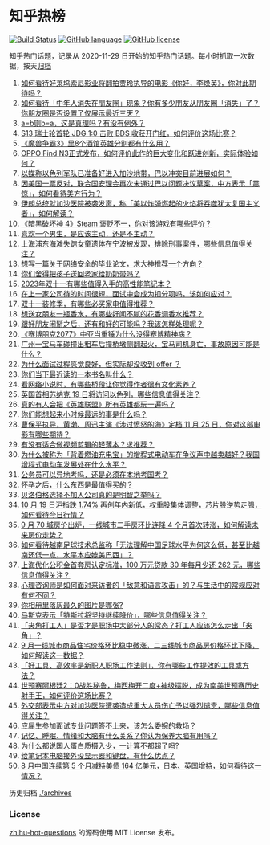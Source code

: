 # 知乎热榜
[![Build Status](https://github.com/ToWeLong/zhihu-hot-questions/workflows/CI/badge.svg)](https://github.com/ToWeLong/zhihu-hot-questions/actions)
[![GitHub language](https://img.shields.io/badge/language-golang-orange.svg)](https://golang.org/)
[![GitHub license](https://img.shields.io/github/license/ToWeLong/zhihu-hot-questions)](https://github.com/ToWeLong/zhihu-hot-questions/blob/main/LICENSE)

知乎热门话题，记录从 2020-11-29 日开始的知乎热门话题。每小时抓取一次数据，按天[归档](./archives)

<!-- BEGIN -->

1. [如何看待好莱坞索尼影业将翻拍贾玲执导的电影《你好，李焕英》，你对此期待吗？](https://www.zhihu.com/question/626801422)
1. [如何看待「中年人消失在朋友圈」现象？你有多少朋友从朋友圈「消失」了？你朋友圈是否设置了仅展示最近三天？](https://www.zhihu.com/question/626821550)
1. [a=b则b=a，这是真理吗？有没有例外？](https://www.zhihu.com/question/348614630)
1. [S13 瑞士轮首轮 JDG 1:0 击败 BDS 收获开门红，如何评价这场比赛？](https://www.zhihu.com/question/626837988)
1. [《魔兽争霸3》里8个酒馆英雄分别都有什么用？](https://www.zhihu.com/question/625745260)
1. [OPPO Find N3正式发布，如何评价此作的巨大变化和跃进创新，实际体验如何？](https://www.zhihu.com/question/626675911)
1. [以媒称以色列军队已准备好进入加沙地带，巴以冲突目前进展如何？](https://www.zhihu.com/question/626820520)
1. [因美国一票反对，联合国安理会再次未通过巴以问题决议草案，中方表示「震惊」，如何看待美方行为？](https://www.zhihu.com/question/626784641)
1. [伊朗总统就加沙医院被袭发声，称「美以炸弹燃起的火焰将吞噬犹太复国主义者」，如何解读？](https://www.zhihu.com/question/626616721)
1. [《暗黑破坏神 4》Steam 褒贬不一，你对该游戏有哪些评价？](https://www.zhihu.com/question/626616040)
1. [喜欢一个男生，是应该主动，还是不主动？](https://www.zhihu.com/question/624355499)
1. [上海浦东海滩失踪女童遗体在宁波被发现，排除刑事案件，哪些信息值得关注？](https://www.zhihu.com/question/626817339)
1. [想写一篇关于网络安全的毕业论文，求大神推荐一个方向？](https://www.zhihu.com/question/61178089)
1. [你们舍得把孩子送回老家给奶奶带吗？](https://www.zhihu.com/question/625006037)
1. [2023年双十一有哪些值得入手的高性能笔记本？](https://www.zhihu.com/question/626655753)
1. [在上一家公司待的时间很短，面试中会成为扣分项吗，该如何应对？](https://www.zhihu.com/question/622555946)
1. [双十一装修季，有哪些必买家电值得推荐？](https://www.zhihu.com/question/626349733)
1. [想送女朋友一瓶香水，有哪些好闻不腻的花香调香水推荐？](https://www.zhihu.com/question/622957512)
1. [跟好朋友闹掰之后，还有和好的可能吗？我该怎样处理呢？](https://www.zhihu.com/question/625883477)
1. [《赛博朋克2077》中亚当重锤为什么没得赛博精神病？](https://www.zhihu.com/question/437130110)
1. [广州一宝马车碰撞出租车后撞桥墩侧翻起火，宝马司机身亡，事故原因可能是什么？](https://www.zhihu.com/question/626787978)
1. [为什么面试过程感觉良好，但实际却没收到 offer ？](https://www.zhihu.com/question/622557986)
1. [你们当下最近读的一本书名叫什么？](https://www.zhihu.com/question/622528137)
1. [看网络小说时，有哪些桥段让你觉得作者很有文化素养？](https://www.zhihu.com/question/276052798)
1. [英国首相苏纳克 19 日将访问以色列，哪些信息值得关注？](https://www.zhihu.com/question/626793210)
1. [真的有人会把《英雄联盟》所有英雄都玩一遍吗？](https://www.zhihu.com/question/626476764)
1. [你们能想起来小时候最远的事是什么吗？](https://www.zhihu.com/question/571251315)
1. [曹保平执导，黄渤、周迅主演《涉过愤怒的海》定档 11 月 25 日，你对这部电影有哪些期待？](https://www.zhihu.com/question/626796719)
1. [有没有适合做视频剪辑的轻薄本？求推荐？](https://www.zhihu.com/question/622943411)
1. [为什么被称为「背着燃油充电宝」的增程式电动车在争议声中越卖越好？我国增程式电动车发展处在什么水平？](https://www.zhihu.com/question/626797416)
1. [公务员可以异地考吗，还是必须在本地考国考？](https://www.zhihu.com/question/328274703)
1. [怀孕之后，什么东西是最值得买的？](https://www.zhihu.com/question/574497075)
1. [贝洛伯格选择不加入公司真的是明智之举吗？](https://www.zhihu.com/question/626658843)
1. [10 月 19 日沪指跌 1.74% 再创年内新低，权重股集体调整，芯片股逆势走强，如何看待今日行情？](https://www.zhihu.com/question/626792446)
1. [9 月 70 城房价出炉，一线城市二手房环比连降 4 个月首次转涨，如何解读未来房价走势？](https://www.zhihu.com/question/626794659)
1. [如何看待越南足球技术总监称「无法理解中国足球水平为何这么低，甚至比越南还低一点，水平本应媲美巴西」？](https://www.zhihu.com/question/626496133)
1. [上海优化公积金首套房认定标准，100 万元贷款 30 年每月少还 262 元，哪些信息值得关注？](https://www.zhihu.com/question/626709921)
1. [心理咨询师是如何面对来访者的「敌意和语言攻击」的？与生活中的常规应对有何不同？](https://www.zhihu.com/question/626238097)
1. [你相册里落灰最久的图片是哪张?](https://www.zhihu.com/question/611865648)
1. [马斯克表示「特斯拉将坚持继续降价」，哪些信息值得关注？](https://www.zhihu.com/question/626825036)
1. [「夹角打工人」是否才是职场中大部分人的常态？打工人应该怎么走出「夹角」？](https://www.zhihu.com/question/626352307)
1. [9 月一线城市商品住宅价格环比稳中微涨，二三线城市商品房价格环比下降，如何解读这一数据？](https://www.zhihu.com/question/626793520)
1. [「好工具、高效率是新职人职场工作法则」，你有哪些工作提效的工具或方法？](https://www.zhihu.com/question/626648705)
1. [世预赛阿根廷2：0战胜秘鲁，梅西梅开二度+神级摆脱，成为南美世预赛历史射手王，如何评价这场比赛？](https://www.zhihu.com/question/626640184)
1. [外交部表示中方对加沙医院遭袭造成重大人员伤亡予以强烈谴责，哪些信息值得关注？](https://www.zhihu.com/question/626702237)
1. [应届生参加面试专业问题答不上来，该怎么委婉的救场？](https://www.zhihu.com/question/622556003)
1. [记忆、睡眠、情绪和大脑有什么关系？你认为保养大脑有用吗？](https://www.zhihu.com/question/622184324)
1. [为什么都说国人蛋白质摄入少，一计算不都超了吗?](https://www.zhihu.com/question/531698371)
1. [给笔记本电脑接外设显示器和键盘，有什么优点？](https://www.zhihu.com/question/625930662)
1. [8 月中国连续第 5 个月减持美债 164 亿美元，日本、英国增持，如何看待这一情况？](https://www.zhihu.com/question/626784783)

<!-- END -->

历史归档 [./archives](./archives)


### License
[zhihu-hot-questions](https://github.com/towelong/zhihu-hot-questions) 的源码使用 MIT License 发布。